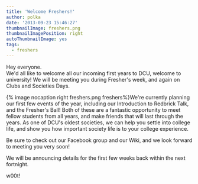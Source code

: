 ```yaml
---
title: 'Welcome Freshers!'
author: polka
date: '2013-09-23 15:46:27'
thumbnailImage: freshers.png
thumbnailImagePosition: right
autoThumbnailImage: yes
tags:
  - freshers
---
```

Hey everyone.  
We'd all like to welcome all our incoming first years to DCU, welcome to university! We will be meeting you during Fresher's week, and again on Clubs and Societies Days.

{% image nocaption right freshers.png freshers%}We're currently planning our first few events of the year, including our Introduction to Redbrick Talk, and the Fresher's Ball! Both of these are a fantastic opportunity to meet fellow students from all years, and make friends that will last through the years. As one of DCU's oldest societies, we can help you settle into college life, and show you how important society life is to your college experience.

Be sure to check out our Facebook group and our Wiki, and we look forward to meeting you very soon!

We will be announcing details for the first few weeks back within the next fortnight.

w00t!
